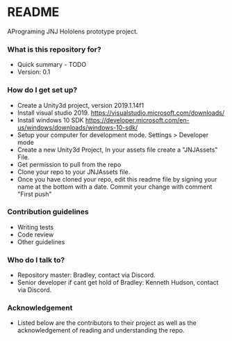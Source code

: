 # README #

APrograming JNJ Hololens prototype project. 

### What is this repository for? ###

* Quick summary - TODO
* Version: 0.1

### How do I get set up? ###

* Create a Unity3d project, version 2019.1.14f1
* Install visual studio 2019. https://visualstudio.microsoft.com/downloads/
* Install windows 10 SDK https://developer.microsoft.com/en-us/windows/downloads/windows-10-sdk/
* Setup your computer for development mode. Settings > Developer mode
* Create a new Unity3d Project, In your assets file create a "JNJAssets" File. 
* Get permission to pull from the repo
* Clone your repo to your JNJAssets file.
* Once you have cloned your repo, edit this readme file by signing your name at the bottom with a date. Commit your change with comment "First push"

### Contribution guidelines ###

* Writing tests
* Code review
* Other guidelines

### Who do I talk to? ###

* Repository master: Bradley, contact via Discord.
* Senior developer if cant get hold of Bradley: Kenneth Hudson, contact via Discord. 

### Acknowledgement ###
* Listed below are the contributors to their project as well as the acknowledgement of reading and understanding the repo.